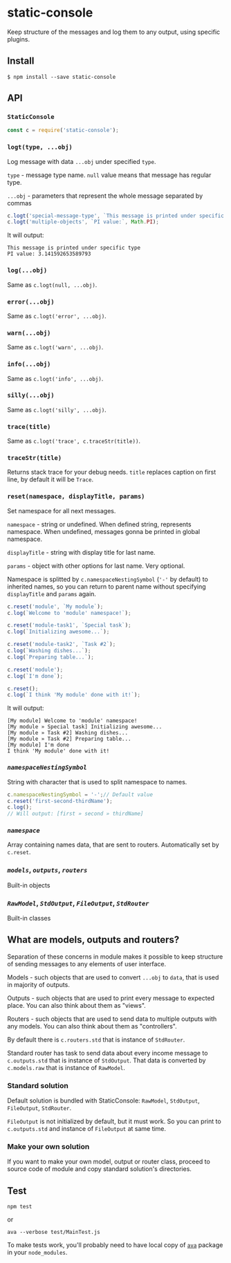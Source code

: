 # static-console
Keep structure of the messages and log them to any output, using specific plugins.

## Install
```
$ npm install --save static-console
```

## API
### **`StaticConsole`**
```javascript
const c = require('static-console');
```

### **`logt(type, ...obj)`**
Log message with data `...obj` under specified `type`.

`type` - message type name. `null` value means that message has regular type.

`...obj` - parameters that represent the whole message separated by commas

```javascript
c.logt('special-message-type', `This message is printed under specific type`);
c.logt('multiple-objects', `PI value:`, Math.PI);
```

It will output:
```
This message is printed under specific type
PI value: 3.141592653589793
```

### **`log(...obj)`**
Same as `c.logt(null, ...obj)`.

### **`error(...obj)`**
Same as `c.logt('error', ...obj)`.

### **`warn(...obj)`**
Same as `c.logt('warn', ...obj)`.

### **`info(...obj)`**
Same as `c.logt('info', ...obj)`.

### **`silly(...obj)`**
Same as `c.logt('silly', ...obj)`.

### **`trace(title)`**
Same as `c.logt('trace', c.traceStr(title))`.

### **`traceStr(title)`**
Returns stack trace for your debug needs. `title` replaces caption on first line, by default it will be `Trace`.

### **`reset(namespace, displayTitle, params)`**
Set namespace for all next messages.

`namespace` - string or undefined. When defined string, represents namespace. When undefined, messages gonna be printed in global namespace.

`displayTitle` - string with display title for last name.

`params` - object with other options for last name. Very optional.

Namespace is splitted by `c.namespaceNestingSymbol` (`'-'` by default) to inherited names, so you can return to parent name without specifying `displayTitle` and `params` again.

```javascript
c.reset('module', `My module`);
c.log(`Welcome to 'module' namespace!`);

c.reset('module-task1', `Special task`);
c.log(`Initializing awesome...`);

c.reset('module-task2', `Task #2`);
c.log(`Washing dishes...`);
c.log(`Preparing table...`);

c.reset('module');
c.log(`I'm done`);

c.reset();
c.log(`I think 'My module' done with it!`);
```

It will output:

```
[My module] Welcome to 'module' namespace!
[My module » Special task] Initializing awesome...
[My module » Task #2] Washing dishes...
[My module » Task #2] Preparing table...
[My module] I'm done
I think 'My module' done with it!
```

### *`namespaceNestingSymbol`*
String with character that is used to split namespace to names.

```javascript
c.namespaceNestingSymbol = '-';// Default value
c.reset('first-second-thirdName');
c.log();
// Will output: [first » second » thirdName]
```

### *`namespace`*
Array containing names data, that are sent to routers. Automatically set by `c.reset`.

### *`models`*, *`outputs`*, *`routers`*
Built-in objects

### *`RawModel`*, *`StdOutput`*, *`FileOutput`*, *`StdRouter`*
Built-in classes

## What are models, outputs and routers?
Separation of these concerns in module makes it possible to keep structure of sending messages to any elements of user interface.

Models - such objects that are used to convert `...obj` to `data`, that is used in majority of outputs.

Outputs - such objects that are used to print every message to expected place. You can also think about them as "views".

Routers - such objects that are used to send data to multiple outputs with any models. You can also think about them as "controllers".

By default there is `c.routers.std` that is instance of `StdRouter`.

Standard router has task to send data about every income message to `c.outputs.std` that is instance of `StdOutput`. That data is converted by `c.models.raw` that is instance of `RawModel`.

### Standard solution
Default solution is bundled with StaticConsole: `RawModel`, `StdOutput`, `FileOutput`, `StdRouter`.

`FileOutput` is not initialized by default, but it must work. So you can print to `c.outputs.std` and instance of `FileOutput` at same time.

### Make your own solution
If you want to make your own model, output or router class, proceed to source code of module and copy standard solution's directories.

## Test
```
npm test
```
or
```
ava --verbose test/MainTest.js
```

To make tests work, you'll probably need to have local copy of [`ava`](https://npmjs.org/package/ava) package in your `node_modules`.